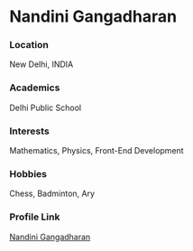 # Nandini Gangadharan

### Location

New Delhi, INDIA

### Academics

Delhi Public School

### Interests

Mathematics, Physics, Front-End Development

### Hobbies

Chess, Badminton, Ary


### Profile Link

[Nandini Gangadharan](https://github.com/Nandini-13)